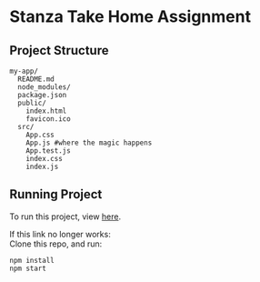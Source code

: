# Stanza Take Home Assignment

## Project Structure

```
my-app/
  README.md
  node_modules/
  package.json
  public/
    index.html
    favicon.ico
  src/
    App.css
    App.js #where the magic happens
    App.test.js
    index.css
    index.js
```

## Running Project

To run this project, view [here](http://10.0.0.217:5000/).  
  
If this link no longer works:  
Clone this repo, and run:
```
npm install  
npm start  
```

